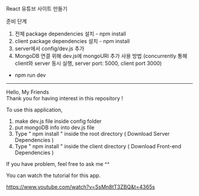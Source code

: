 React 유튜브 사이트 만들기

준비 단계

1. 전체 package dependencies 설치 - npm install
2. client package dependencies 설치 - npm install
3. server에서 config/dev.js 추가
4. MongoDB 연결 위해 dev.js에 mongoURI 추가
사용 방법 (concurrently 통해 client와 server 동시 실행, server port: 5000, client port 3000)
- npm run dev

--------------------------------------------------------------------

Hello, My Friends  
Thank you for having interest in this repository ! 

To use this application, 

1. make dev.js file inside config folder 
2. put mongoDB info into dev.js file 
3. Type  " npm install " inside the root directory  ( Download Server Dependencies ) 
4. Type " npm install " inside the client directory ( Download Front-end Dependencies )


If you have problem, feel free to ask me ^^ 

You can watch the tutorial for this app.

https://www.youtube.com/watch?v=SsMn8tT3ZBQ&t=4365s

